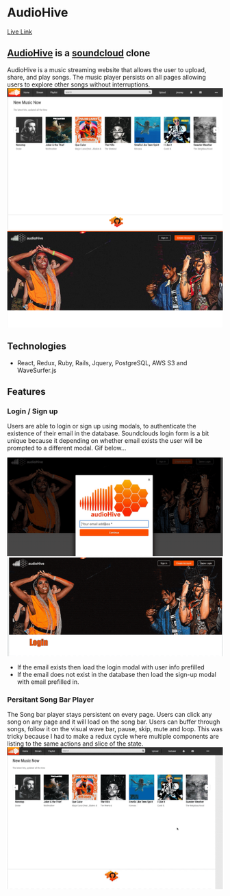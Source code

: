 # AudioHive

[Live Link]("https://audiohive-aa.herokuapp.com")

## [AudioHive]("https://audiohive-aa.herokuapp.com") is a [soundcloud]("https://soundcloud.com") clone

AudioHive is a music streaming website that allows the user to upload, share, and play songs. The music player persists on all pages allowing users to explore other songs without interruptions.
![discover](app/assets/images/readme_images/discoverpage.png)
![homepage](app/assets/images/readme_images/homepage.png)

## Technologies

- React, Redux, Ruby, Rails, Jquery, PostgreSQL, AWS S3 and WaveSurfer.js

## Features

### Login / Sign up

Users are able to login or sign up using modals, to authenticate the existence of their email in the database. Soundclouds login form is a bit unique because it depending on whether email exists the user will be prompted to a different modal. Gif below...

![signup](app/assets/images/readme_images/signup.gif)
![login](app/assets/images/readme_images/login.gif)

- If the email exists then load the login modal with user info prefilled
- If the email does not exist in the database then load the sign-up modal with email prefilled in.

### Persitant Song Bar Player

The Song bar player stays persistent on every page. Users can click any song on any page and it will load on the song bar. Users can buffer through songs, follow it on the visual wave bar, pause, skip, mute and loop. This was tricky because I had to make a redux cycle where multiple components are listing to the same actions and slice of the state.
![song](app/assets/images/readme_images/songbar.gif)
